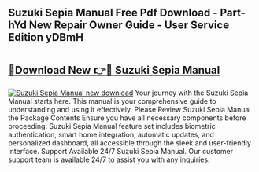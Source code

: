 ## Suzuki Sepia Manual Free Pdf Download - Part-hYd New Repair Owner Guide - User Service Edition yDBmH

# <h2><a href="http://bc60490.oget.top/?id=Suzuki+Sepia+Manual">🔗Download New 👉🔴 Suzuki Sepia Manual</a></h2>

[![Suzuki Sepia Manual new download](https://i.imgur.com/5g1atiW.png)](http://bc60490.oget.top/?id=Suzuki+Sepia+Manual)
Your journey with the Suzuki Sepia Manual starts here. This manual is your comprehensive guide to understanding and using it effectively. Please Review Suzuki Sepia Manual the Package Contents Ensure you have all necessary components before proceeding. Suzuki Sepia Manual feature set includes biometric authentication, smart home integration, automatic updates, and personalized dashboard, all accessible through the sleek and user-friendly interface. Support Available 24/7 Suzuki Sepia Manual. Our customer support team is available 24/7 to assist you with any inquiries.
